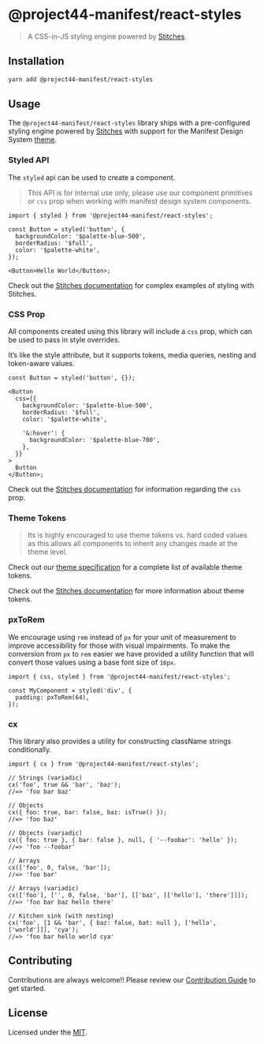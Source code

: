 # @project44-manifest/react-styles

> A CSS-in-JS styling engine powered by [Stitches](https://stitches.dev).

## Installation

```bash
yarn add @project44-manifest/react-styles
```

## Usage

The `@project44-manifest/react-styles` library ships with a pre-configured styling engine powered by
[Stitches](https://stitches.dev) with support for the Manifest Design System
[theme](../theme/README.md).

### Styled API

The `styled` api can be used to create a component.

> This API is for internal use only, please use our component primitives or `css` prop when working
> with manifest design system components.

```tsx
import { styled } from '@project44-manifest/react-styles';

const Button = styled('button', {
  backgroundColor: '$palette-blue-500',
  borderRadius: '$full',
  color: '$palette-white',
});

<Button>Hello World</Button>;
```

Check out the [Stitches documentation](https://stitches.dev/docs/styling) for complex examples of
styling with Stitches.

### CSS Prop

All components created using this library will include a `css` prop, which can be used to pass in
style overrides.

It’s like the style attribute, but it supports tokens, media queries, nesting and token-aware
values.

```tsx
const Button = styled('button', {});

<Button
  css={{
    backgroundColor: '$palette-blue-500',
    borderRadius: '$full',
    color: '$palette-white',

    '&:hover': {
      backgroundColor: '$palette-blue-700',
    },
  }}
>
  Button
</Button>;
```

Check out the [Stitches documentation](https://stitches.dev/docs/overriding-styles#the-css-prop) for
information regarding the `css` prop.

### Theme Tokens

> Its is highly encouraged to use theme tokens vs. hard coded values as this allows all components
> to inherit any changes made at the theme level.

Check out our [theme specification](../theme/README.md) for a complete list of available theme
tokens.

Check out the [Stitches documentation](https://stitches.dev/docs/tokens) for more information about
theme tokens.

### pxToRem

We encourage using `rem` instead of `px` for your unit of measurement to improve accessibility for
those with visual impairments. To make the conversion from `px` to `rem` easier we have provided a
utility function that will convert those values using a base font size of `16px`.

```tsx
import { css, styled } from '@project44-manifest/react-styles';

const MyComponent = styled('div', {
  padding: pxToRem(64),
});
```

### cx

This library also provides a utility for constructing className strings conditionally.

```tsx
import { cx } from '@project44-manifest/react-styles';

// Strings (variadic)
cx('foo', true && 'bar', 'baz');
//=> 'foo bar baz'

// Objects
cx({ foo: true, bar: false, baz: isTrue() });
//=> 'foo baz'

// Objects (variadic)
cx({ foo: true }, { bar: false }, null, { '--foobar': 'hello' });
//=> 'foo --foobar'

// Arrays
cx(['foo', 0, false, 'bar']);
//=> 'foo bar'

// Arrays (variadic)
cx(['foo'], ['', 0, false, 'bar'], [['baz', [['hello'], 'there']]]);
//=> 'foo bar baz hello there'

// Kitchen sink (with nesting)
cx('foo', [1 && 'bar', { baz: false, bat: null }, ['hello', ['world']]], 'cya');
//=> 'foo bar hello world cya'
```

## Contributing

Contributions are always welcome!! Please review our [Contribution Guide](/.github/CONTRIBUTING.md)
to get started.

## License

Licensed under the [MIT](/LICENSE).
